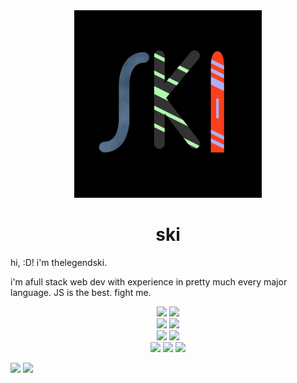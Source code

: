 <div align = "center"><img width = "300" height = "300" src = "https://raw.githubusercontent.com/thelegendski/thelegendski/main/logo%204-24-2023.png"></div>
<h1 align = "center">ski</h1>

<p>hi, :D! i'm thelegendski.

i'm afull stack web dev with experience in pretty much every major language.
JS is the best. fight me.</p>

<div align = "center" style = "display = flex; flex-direction: column;">
    <img src = "https://github-readme-stats.vercel.app/api?username=thelegendski&show_icons=true&theme=tokyonight">
    <img src = "https://github-readme-streak-stats.herokuapp.com?user=thelegendski&theme=tokyonight&hide_border=true&border_radius=5">
    <div>
        <img src = "https://github-readme-stats.vercel.app/api/pin/?username=thelegendski&repo=ski.js&theme=tokyonight">
        <img src ="https://data.jsdelivr.com/v1/package/gh/thelegendski/ski.js/badge">
    </div>
    <div>
        <img src = "https://github-readme-stats.vercel.app/api/pin/?username=thelegendski&repo=thumbnail.js&theme=tokyonight">
        <img src = "https://data.jsdelivr.com/v1/package/gh/thelegendski/thumbnail.js/badge">
    </div>
</div>
<div align="center">
    <a href = "https://dev.to/thelegendski"><img src= "https://img.shields.io/badge/dev.to-0A0A0A?style=for-the-badge&logo=dev.to&logoColor=white)"></a>
    <img src = "https://img.shields.io/badge/Supabase-3ECF8E?style=for-the-badge&logo=supabase&logoColor=white">
    <img src = "https://img.shields.io/badge/blender-%23F5792A.svg?style=for-the-badge&logo=blender&logoColor=white">
    
</div>

![](https://hit.yhype.me/github/profile?user_id=108815730)
[![](https://visitcount.itsvg.in/api?id=thelegendski&label=views&color=8&icon=6&pretty=true)](https://visitcount.itsvg.in)
